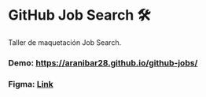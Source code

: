 # GitHub Job Search 🛠️
Taller de maquetación Job Search.


### Demo: https://aranibar28.github.io/github-jobs/

### Figma: [Link](https://www.figma.com/file/gAkVx9CdOqnJcCjJ7nVNkw/job-search?node-id=1%3A117)

